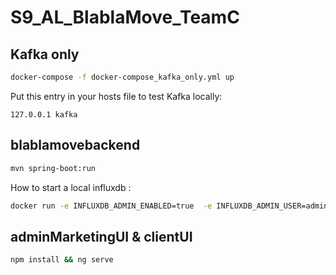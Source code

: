 # S9_AL_BlablaMove_TeamC

## Kafka only

```bash
docker-compose -f docker-compose_kafka_only.yml up
```

Put this entry in your hosts file to test Kafka locally:

```text
127.0.0.1 kafka
```

## blablamovebackend

```bash
mvn spring-boot:run
```

How to start a local influxdb :
```bash
docker run -e INFLUXDB_ADMIN_ENABLED=true  -e INFLUXDB_ADMIN_USER=admin -e INFLUXDB_ADMIN_PASSWORD=admin  -p 8086:8086 -v influxdb:/var/lib/influxdb influxdb
```
## adminMarketingUI & clientUI

```bash
npm install && ng serve
```